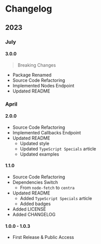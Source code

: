 # Changelog

## 2023

### July

#### 3.0.0
> Breaking Changes
- Package Renamed
- Source Code Refactoring
- Implemented Nodes Endpoint
- Updated README

### April

#### 2.0.0
- Source Code Refactoring
- Implemented Callbacks Endpoint
- Updated README
    - Updated style
    - Updated `TypeScript Specials` article
    - Updated examples

#### 1.1.0
- Source Code Refactoring
- Dependencies Switch
    - From `node-fetch` to `centra`
- Updated README
    - Added `TypeScript Specials` article
    - Added badges
- Added LICENSE
- Added CHANGELOG

#### 1.0.0 - 1.0.3
- First Release & Public Access